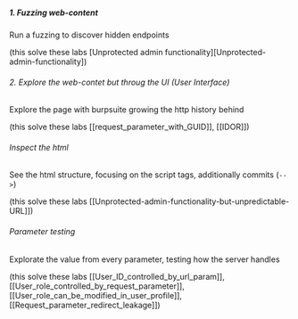 ##### 1. Fuzzing web-content
Run a fuzzing to discover hidden endpoints

(this solve these labs [Unprotected admin functionality][Unprotected-admin-functionality])
###### 2. Explore the web-contet but throug the UI (User Interface)
Explore the page with burpsuite growing the http history behind

(this solve these labs [[request_parameter_with_GUID]], [[IDOR]])
###### Inspect the html 
See the html structure, focusing on the script tags, additionally commits (`-->`)

(this solve these labs [[Unprotected-admin-functionality-but-unpredictable-URL]])
###### Parameter testing 
Explorate the value from every parameter, testing how the server handles

(this solve these labs [[User_ID_controlled_by_url_param]], [[User_role_controlled_by_request_parameter]], [[User_role_can_be_modified_in_user_profile]], [[Request_parameter_redirect_leakage]])